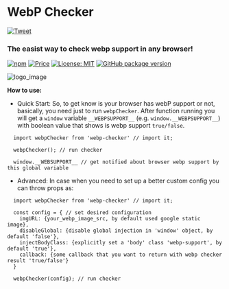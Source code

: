 # WebP Checker

 [![Tweet](https://img.shields.io/twitter/url/http/shields.io.svg?style=social)](https://twitter.com/intent/tweet?text=See&url=https://github.com/BiosBoy/webp-checker&via=svyat770&hashtags=js,jsx,webp,checker,webp-checker,webp,html,css)

### The easist way to check webp support in any browser!

[![npm](https://badgen.net/npm/v/webp-checker)](https://www.npmjs.com/package/webp-checker) [![Price](https://img.shields.io/badge/price-FREE-purple.svg)](https://github.com/BiosBoy/webp-checker/blob/master/LICENSE) [![License: MIT](https://img.shields.io/badge/license-MIT-yellow.svg)](https://github.com/BiosBoy/webp-checker/blob/master/LICENSE) [![GitHub package version](https://img.shields.io/badge/version-1.1.1-green.svg)](https://github.com/BiosBoy/webp-checker)

  

![logo_image](https://raw.githubusercontent.com/BiosBoy/webp-checker/master/web-checker_logo.jpg)

**How to use:**
  - Quick Start:
   So, to get know is your browser has webP support or not, basically, you need just to run `webpChecker`. 
   After function running you will get a `window` variable `__WEBPSUPPORT__` (e.g. `window.__WEBPSUPPORT__`) with boolean value that shows is webp support `true/false`.
  ```
    import webpChecker from 'webp-checker' // import it;

    webpChecker(); // run checker
    
    window.__WEBSUPPORT__ // get notified about browser webp support by this global variable
  ```

  - Advanced:
  In case when you need to set up a better custom config you can throw props as:
```
  import webpChecker from 'webp-checker' // import it;

  const config = { // set desired configuration
    imgURL: {your_webp_image_src, by default used google static image},
    disableGlobal: {disable global injection in 'window' object, by default 'false'},
    injectBodyClass: {explicitly set a 'body' class 'webp-support', by default 'true'},
    callback: {some callback that you want to return with webp checker result 'true/false'}
  }
  
  webpChecker(config); // run checker
```
